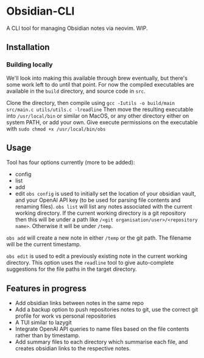 # Obsidian-CLI

A CLI tool for managing Obsidian notes via neovim. WIP.

## Installation
### Building locally
We'll look into making this available through brew eventually, but there's some work left to do until that point. For now the compiled executables are available in the `build` directory, and source code in `src`.

Clone the directory, then compile using 
`gcc -Iutils -o build/main src/main.c utils/utils.c -lreadline`
Then move the resulting executable into `/usr/local/bin` or similar on MacOS, or any other directory either on system PATH, or add your own. Give execute permissions on the executable with
`sudo chmod +x /usr/local/bin/obs`

## Usage
Tool has four options currently (more to be added):
 - config
 - list
 - add
 - edit
`obs config` is used to initially set the location of your obsidian vault, and your OpenAI API key (to be used for parsing file contents and renaming files).
`obs list` will list any notes associated with the current working directory. If the current working directory is a git repository then this will be under a path like `/<git organisation/user>/<repository name>`. Otherwise it will be under `/temp`.

`obs add` will create a new note in either `/temp` or the git path. The filename will be the current timestamp.

`obs edit` is used to edit a previously existing note in the current working directory. This option uses the `readline` tool to give auto-complete suggestions for the file paths in the target directory.

## Features in progress
 - Add obsidian links between notes in the same repo
 - Add a backup option to push repositories notes to git, use the correct git profile for work vs personal repositories 
 - A TUI similar to lazygit
 - Integrate OpenAI API queries to name files based on the file contents rather than by timestamp.
 - Add summary files to each directory which summarise each file, and creates obsidian links to the respective notes.

